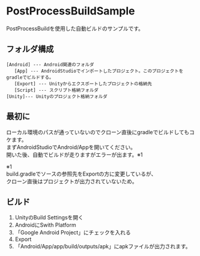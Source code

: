 # PostProcessBuildSample
PostProcessBuildを使用した自動ビルドのサンプルです。

## フォルダ構成
    [Android] --- Android関連のフォルダ
       [App] --- AndroidStudioでインポートしたプロジェクト。このプロジェクトをgradleでビルドする。  
       [Export] --- Unityからエクスポートしたプロジェクトの格納先  
       [Script] --- スクリプト格納フォルダ  
    [Unity]--- Unityのプロジェクト格納フォルダ

## 最初に
ローカル環境のパスが通っていないのでクローン直後にgradleでビルドしてもコケます。  
まずAndroidStudioでAndroid/Appを開いてください。  
開いた後、自動でビルドが走りますがエラーが出ます。※1  

※1  
build.gradleでソースの参照先をExportの方に変更しているが、  
クローン直後はプロジェクトが出力されていないため。  

## ビルド
1. UnityのBuild Settingsを開く  
2. AndroidにSwith Platform  
3. 「Google Android Project」にチェックを入れる  
4. Export
5. 「Android/App/app/build/outputs/apk」にapkファイルが出力されます。
